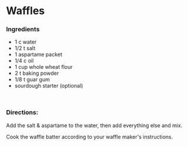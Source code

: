 # Waffles

### Ingredients
- 1 c water
- 1/2 t salt
- 1 aspartame packet
- 1/4 c oil
- 1 cup whole wheat flour
- 2 t baking powder
- 1/8 t guar gum
- sourdough starter (optional)

<br>

### Directions:

Add the salt & aspartame to the water, then add everything else and mix.

Cook the waffle batter according to your waffle maker's instructions.
